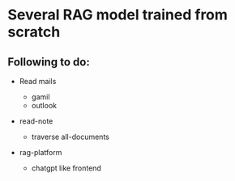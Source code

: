 # Several RAG model trained from scratch

## Following to do:

- Read mails
  - gamil
  - outlook

- read-note
  - traverse all-documents
- rag-platform
  - chatgpt like frontend
